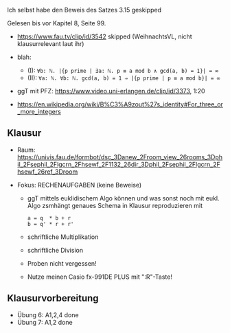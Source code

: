 Ich selbst habe den Beweis des Satzes 3.15 geskipped

Gelesen bis vor Kapitel 8, Seite 99.

- <https://www.fau.tv/clip/id/3542> skipped (WeihnachtsVL, nicht klausurrelevant laut ihr)

- blah:
  - (I): `∀b: ℕ. |{p prime | ∃a: ℕ. p ≡ a mod b ∧ gcd(a, b) = 1}| = ∞`
  - (II): `∀a: ℕ. ∀b: ℕ. gcd(a, b) = 1 ⇒ |{p prime | p ≡ a mod b}| = ∞`

- ggT mit PFZ: <https://www.video.uni-erlangen.de/clip/id/3373>, 1:20
- <https://en.wikipedia.org/wiki/B%C3%A9zout%27s_identity#For_three_or_more_integers>


## Klausur

  - Raum: <https://univis.fau.de/formbot/dsc_3Danew_2Froom_view_26rooms_3Dphil_2Fsephil_2Flgcrn_2Fhsewf_2F1132_26dir_3Dphil_2Fsephil_2Flgcrn_2Fhsewf_26ref_3Droom>

  - Fokus: RECHENAUFGABEN (keine Beweise)
	- ggT mittels euklidischem Algo können und was sonst noch mit eukl. Algo zsmhängt
	  genaues Schema in Klausur reproduzieren mit
	  
      ```
      a = q  * b + r
      b = q' * r + r'
      ```
	- schriftliche Multiplikation
	- schriftliche Division
	- Proben nicht vergessen!
	- Nutze meinen Casio fx-991DE PLUS mit ":R"-Taste!

## Klausurvorbereitung

- Übung 6: A1,2,4 done
- Übung 7: A1,2 done